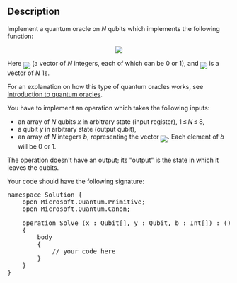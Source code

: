 ## Description

<div><p>Implement a quantum oracle on <span class="tex-span"><i>N</i></span> qubits which implements the following function: </p><center class="tex-equation"><img align="middle" class="tex-formula" src="file://K2g8uNlr.png" style="max-width: 100.0%;max-height: 100.0%;"></center><p>Here <img align="middle" class="tex-formula" src="file://svn3hO5u.png" style="max-width: 100.0%;max-height: 100.0%;"> (a vector of <span class="tex-span"><i>N</i></span> integers, each of which can be 0 or 1), and <img align="middle" class="tex-formula" src="file://2MU7NVqH.png" style="max-width: 100.0%;max-height: 100.0%;"> is a vector of <span class="tex-span"><i>N</i></span> 1s.</p><p>For an explanation on how this type of quantum oracles works, see <a href="https://codeforces.com/blog/entry/60319">Introduction to quantum oracles</a>.</p><p>You have to implement an operation which takes the following inputs:</p><ul><li> an array of <span class="tex-span"><i>N</i></span> qubits <span class="tex-span"><i>x</i></span> in arbitrary state (input register), <span class="tex-span">1 ≤ <i>N</i> ≤ 8</span>,</li><li> a qubit <span class="tex-span"><i>y</i></span> in arbitrary state (output qubit),</li><li> an array of <span class="tex-span"><i>N</i></span> integers <span class="tex-span"><i>b</i></span>, representing the vector <img align="middle" class="tex-formula" src="file://YvEHPSCh.png" style="max-width: 100.0%;max-height: 100.0%;">. Each element of <span class="tex-span"><i>b</i></span> will be 0 or 1.</li></ul><p>The operation doesn't have an output; its "output" is the state in which it leaves the qubits.</p><p>Your code should have the following signature:</p><pre class="verbatim">namespace Solution {<br>    open Microsoft.Quantum.Primitive;<br>    open Microsoft.Quantum.Canon;<br><br>    operation Solve (x : Qubit[], y : Qubit, b : Int[]) : ()<br>    {<br>        body<br>        {<br>            // your code here<br>        }<br>    }<br>}</pre></div>

